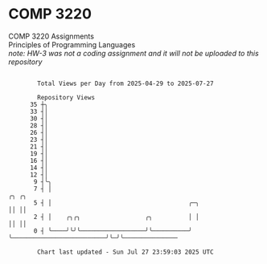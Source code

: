 # COMP 3220
COMP 3220 Assignments  
Principles of Programming Languages  
*note: HW-3 was not a coding assignment and it will not be uploaded to this repository*  

```

        Total Views per Day from 2025-04-29 to 2025-07-27

        Repository Views
      35 ┼╮
      33 ┤│
      30 ┤│
      28 ┤│
      26 ┤│
      23 ┤│
      21 ┤│
      19 ┤│
      16 ┤│
      14 ┤│
      12 ┤│
       9 ┤╰╮
       7 ┤ │                                                                   ╭╮ ╭╮
       5 ┤ │                                      ╭─╮                          ││ ││
       2 ┤ │    ╭╮╭╮                  ╭╮          │ │                          ││ ││
       0 ┤ ╰────╯╰╯╰──────────────────╯╰──────────╯ ╰──────────────────────────╯╰─╯╰───────────────

        Chart last updated - Sun Jul 27 23:59:03 2025 UTC
        
```

